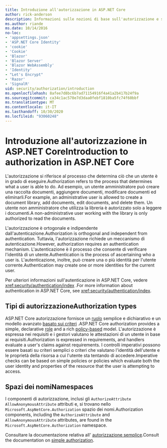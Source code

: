 ```yaml
---
title: Introduzione all'autorizzazione in ASP.NET Core
author: rick-anderson
description: Informazioni sulle nozioni di base sull'autorizzazione e sul funzionamento dell'autorizzazione nelle app ASP.NET Core.
ms.author: riande
ms.date: 10/14/2016
no-loc:
- 'appsettings.json'
- 'ASP.NET Core Identity'
- 'cookie'
- 'Cookie'
- 'Blazor'
- 'Blazor Server'
- 'Blazor WebAssembly'
- 'Identity'
- "Let's Encrypt"
- 'Razor'
- 'SignalR'
uid: security/authorization/introduction
ms.openlocfilehash: 8afee7d8bc6b7ad71154916f4a41a2b417b24f9a
ms.sourcegitcommit: ca34c1ac578e7d3daa0febf1810ba5fc74f60bbf
ms.translationtype: MT
ms.contentlocale: it-IT
ms.lasthandoff: 10/30/2020
ms.locfileid: "93060248"
---
```

# <a name="introduction-to-authorization-in-aspnet-core"></a><span data-ttu-id="5ed77-103">Introduzione all'autorizzazione in ASP.NET Core</span><span class="sxs-lookup"><span data-stu-id="5ed77-103">Introduction to authorization in ASP.NET Core</span></span>

<a name="security-authorization-introduction"></a>

<span data-ttu-id="5ed77-104">L'autorizzazione si riferisce al processo che determina ciò che un utente è in grado di eseguire.</span><span class="sxs-lookup"><span data-stu-id="5ed77-104">Authorization refers to the process that determines what a user is able to do.</span></span> <span data-ttu-id="5ed77-105">Ad esempio, un utente amministratore può creare una raccolta documenti, aggiungere documenti, modificare documenti ed eliminarli.</span><span class="sxs-lookup"><span data-stu-id="5ed77-105">For example, an administrative user is allowed to create a document library, add documents, edit documents, and delete them.</span></span> <span data-ttu-id="5ed77-106">Un utente non amministratore che utilizza la libreria è autorizzato solo a leggere i documenti.</span><span class="sxs-lookup"><span data-stu-id="5ed77-106">A non-administrative user working with the library is only authorized to read the documents.</span></span>

<span data-ttu-id="5ed77-107">L'autorizzazione è ortogonale e indipendente dall'autenticazione.</span><span class="sxs-lookup"><span data-stu-id="5ed77-107">Authorization is orthogonal and independent from authentication.</span></span> <span data-ttu-id="5ed77-108">Tuttavia, l'autorizzazione richiede un meccanismo di autenticazione.</span><span class="sxs-lookup"><span data-stu-id="5ed77-108">However, authorization requires an authentication mechanism.</span></span> <span data-ttu-id="5ed77-109">L'autenticazione è il processo che consente di verificare l'identità di un utente.</span><span class="sxs-lookup"><span data-stu-id="5ed77-109">Authentication is the process of ascertaining who a user is.</span></span> <span data-ttu-id="5ed77-110">L'autenticazione, inoltre, può creare una o più identità per l'utente corrente.</span><span class="sxs-lookup"><span data-stu-id="5ed77-110">Authentication may create one or more identities for the current user.</span></span>

<span data-ttu-id="5ed77-111">Per ulteriori informazioni sull'autenticazione in ASP.NET Core, vedere <xref:security/authentication/index> .</span><span class="sxs-lookup"><span data-stu-id="5ed77-111">For more information about authentication in ASP.NET Core, see <xref:security/authentication/index>.</span></span>

## <a name="authorization-types"></a><span data-ttu-id="5ed77-112">Tipi di autorizzazione</span><span class="sxs-lookup"><span data-stu-id="5ed77-112">Authorization types</span></span>

<span data-ttu-id="5ed77-113">ASP.NET Core autorizzazione fornisce un [ruolo](xref:security/authorization/roles) semplice e dichiarativo e un modello avanzato [basato sui criteri](xref:security/authorization/policies) .</span><span class="sxs-lookup"><span data-stu-id="5ed77-113">ASP.NET Core authorization provides a simple, declarative [role](xref:security/authorization/roles) and a rich [policy-based](xref:security/authorization/policies) model.</span></span> <span data-ttu-id="5ed77-114">L'autorizzazione è espressa nei requisiti e i gestori valutano le attestazioni di un utente in base ai requisiti.</span><span class="sxs-lookup"><span data-stu-id="5ed77-114">Authorization is expressed in requirements, and handlers evaluate a user's claims against requirements.</span></span> <span data-ttu-id="5ed77-115">I controlli imperativi possono essere basati su criteri semplici o criteri che valutano l'identità dell'utente e le proprietà della risorsa a cui l'utente sta tentando di accedere.</span><span class="sxs-lookup"><span data-stu-id="5ed77-115">Imperative checks can be based on simple policies or policies which evaluate both the user identity and properties of the resource that the user is attempting to access.</span></span>

## <a name="namespaces"></a><span data-ttu-id="5ed77-116">Spazi dei nomi</span><span class="sxs-lookup"><span data-stu-id="5ed77-116">Namespaces</span></span>

<span data-ttu-id="5ed77-117">I componenti di autorizzazione, inclusi gli `AuthorizeAttribute` `AllowAnonymousAttribute` attributi e, si trovano nello `Microsoft.AspNetCore.Authorization` spazio dei nomi.</span><span class="sxs-lookup"><span data-stu-id="5ed77-117">Authorization components, including the `AuthorizeAttribute` and `AllowAnonymousAttribute` attributes, are found in the `Microsoft.AspNetCore.Authorization` namespace.</span></span>

<span data-ttu-id="5ed77-118">Consultare la documentazione relativa all' [autorizzazione semplice](xref:security/authorization/simple).</span><span class="sxs-lookup"><span data-stu-id="5ed77-118">Consult the documentation on [simple authorization](xref:security/authorization/simple).</span></span>
